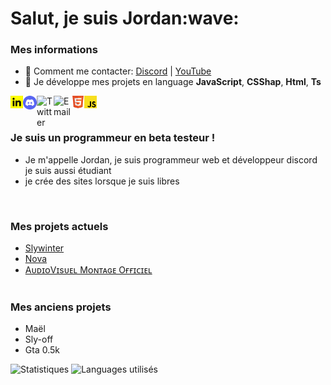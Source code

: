 <h1>Salut, je suis Jordan:wave:</h1>

### Mes informations
- 🔭 Comment me contacter: [Discord](https://discord.gg/EShYTc4QYv) | [YouTube](https://www.youtube.com/channel/UCfOsdb3unk_Xdc058E9NcfQ) 
- 🌱 Je développe mes projets en language __JavaScript__, __CSShap__, __Html__, __Ts__

<img align="left" href="#" alt="" width="20px" src="public/img/téléchargement (1).png" />
<img align="left" href="#" alt="Discord" width="22px" src="public/img/discord-logo-4-1[1].png" />
<img align="left" href="#" alt="Twitter" width="27px" src="https://upload.wikimedia.org/wikipedia/fr/thumb/c/c8/Twitter_Bird.svg/1200px-Twitter_Bird.svg.png" />
<img align="left" href="#" alt="Email" width="29px" src="https://logo-marque.com/wp-content/uploads/2020/11/Gmail-Logo.png" />
<img align="left" href="#" alt="" width="20px" src="public/img/logo-html5-officiel-w3c[1].png" />
<img align="left" href="#" alt="" width="20px" src="public/img/262px-Unofficial_JavaScript_logo_2.svg[1].png" />


<br><br>

### Je suis un programmeur en beta testeur !
- Je m'appelle Jordan, je suis programmeur web et développeur discord je suis aussi étudiant 
- je crée des sites lorsque je suis libres  
<br>

### Mes projets actuels
- [Slywinter](https://www.slywinter.fr/)
- [Nova](https://discord.gg/EShYTc4QYv)
- [AᴜᴅɪᴏVɪsᴜᴇʟ Mᴏɴᴛᴀɢᴇ Oғғɪᴄɪᴇʟ](https://discord.gg/Ny6yZU5SMw)
<br><br>

### Mes anciens projets
- Maël
- Sly-off
- Gta 0.5k

<img alt="Statistiques" src="https://github-readme-stats.vercel.app/api?username=TheCodinLab&show_icons=true&hide_border=true&theme=tokyonight" />
<img alt="Languages utilisés" src="https://github-readme-stats.vercel.app/api/top-langs?username=GalackQSM&show_icons=true&theme=tokyonight&layout=compact" />
